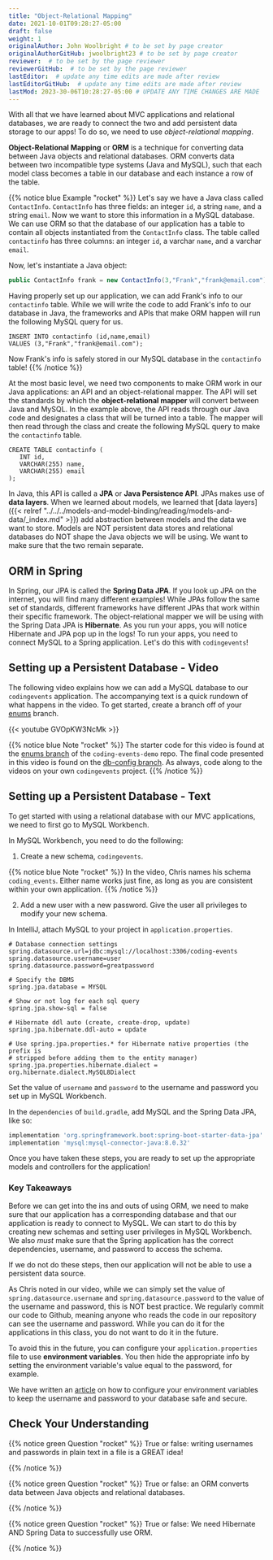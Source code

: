 ```yaml
---
title: "Object-Relational Mapping"
date: 2021-10-01T09:28:27-05:00
draft: false
weight: 1
originalAuthor: John Woolbright # to be set by page creator
originalAuthorGitHub: jwoolbright23 # to be set by page creator
reviewer:  # to be set by the page reviewer
reviewerGitHub:  # to be set by the page reviewer
lastEditor:  # update any time edits are made after review
lastEditorGitHub:  # update any time edits are made after review
lastMod: 2023-30-06T10:28:27-05:00 # UPDATE ANY TIME CHANGES ARE MADE
---
```


With all that we have learned about MVC applications and relational databases, we are ready to connect the two and add persistent data storage to our apps!
To do so, we need to use *object-relational mapping*.

**Object-Relational Mapping** or **ORM** is a technique for converting data between Java objects and relational databases.
ORM converts data between two incompatible type systems (Java and MySQL), such that each model class becomes a table in our database and each instance a row of the table.

{{% notice blue Example "rocket" %}}
Let's say we have a Java class called `ContactInfo`. `ContactInfo` has three fields: an integer `id`, a string `name`, and a string `email`.
Now we want to store this information in a MySQL database.
We can use ORM so that the database of our application has a table to contain all objects instantiated from the `ContactInfo` class.
The table called `contactinfo` has three columns: an integer `id`, a varchar `name`, and a varchar `email`.

Now, let's instantiate a Java object:

```java
public ContactInfo frank = new ContactInfo(3,"Frank","frank@email.com"); 
```

Having properly set up our application, we can add Frank's info to our `contactinfo` table.
While we will write the code to add Frank's info to our database in Java, the frameworks and APIs that make ORM happen will run the following MySQL query for us.

```mysql
INSERT INTO contactinfo (id,name,email)
VALUES (3,"Frank","frank@email.com");
```
   
Now Frank's info is safely stored in our MySQL database in the `contactinfo` table!
{{% /notice %}}

At the most basic level, we need two components to make ORM work in our Java applications: an API and an object-relational mapper.
The API will set the standards by which the **object-relational mapper** will convert between Java and MySQL.
In the example above, the API reads through our Java code and designates a class that will be turned into a table.
The mapper will then read through the class and create the following MySQL query to make the `contactinfo` table.

```mysql
CREATE TABLE contactinfo (
   INT id,
   VARCHAR(255) name,
   VARCHAR(255) email
);
```

In Java, this API is called a **JPA** or **Java Persistence API**.
JPAs makes use of **data layers**.
When we learned about models, we learned that [data layers]({{< relref "../../../models-and-model-binding/reading/models-and-data/_index.md" >}}) add abstraction between models and the data we want to store.
Models are NOT persistent data stores and relational databases do NOT shape the Java objects we will be using.
We want to make sure that the two remain separate.

## ORM in Spring

In Spring, our JPA is called the **Spring Data JPA**. If you look up JPA on the internet, you will find many different examples!
While JPAs follow the same set of standards, different frameworks have different JPAs that work within their specific framework.
The object-relational mapper we will be using with the Spring Data JPA is **Hibernate**. 
As you run your apps, you will notice Hibernate and JPA pop up in the logs!
To run your apps, you need to connect MySQL to a Spring application. Let's do this with `codingevents`!

## Setting up a Persistent Database - Video

The following video explains how we can add a MySQL database to our `codingevents` application. 
The accompanying text is a quick rundown of what happens in the video. To get started, create a branch off of your [enums](https://github.com/LaunchCodeEducation/CodingEventsJava/tree/enums) branch.

{{< youtube GVOpKW3NcMk >}}
	
{{% notice blue Note "rocket" %}}
The starter code for this video is found at the [enums branch](https://github.com/LaunchCodeEducation/CodingEventsJava/tree/enums) of the `coding-events-demo` repo. 
The final code presented in this video is found on the [db-config branch](https://github.com/LaunchCodeEducation/CodingEventsJava/tree/db-config). As always, code along to the videos on your own `codingevents` project.
{{% /notice %}}

## Setting up a Persistent Database - Text

To get started with using a relational database with our MVC applications, we need to first go to MySQL Workbench.

In MySQL Workbench, you need to do the following:

1. Create a new schema, `codingevents`.

{{% notice blue Note "rocket" %}}
In the video, Chris names his schema `coding_events`. Either name works just fine, as long as you are 
consistent within your own application.
{{% /notice %}}
   
2. Add a new user with a new password. Give the user all privileges to modify your new schema. 


In IntelliJ, attach MySQL to your project in `application.properties`.

```console
# Database connection settings
spring.datasource.url=jdbc:mysql://localhost:3306/coding-events
spring.datasource.username=user
spring.datasource.password=greatpassword

# Specify the DBMS
spring.jpa.database = MYSQL

# Show or not log for each sql query
spring.jpa.show-sql = false

# Hibernate ddl auto (create, create-drop, update)
spring.jpa.hibernate.ddl-auto = update

# Use spring.jpa.properties.* for Hibernate native properties (the prefix is
# stripped before adding them to the entity manager)
spring.jpa.properties.hibernate.dialect = org.hibernate.dialect.MySQL8Dialect
```

Set the value of `username` and `password` to the username and password you set up in MySQL Workbench.

In the `dependencies` of `build.gradle`, add MySQL and the Spring Data JPA, like so:

```groovy
implementation 'org.springframework.boot:spring-boot-starter-data-jpa'
implementation 'mysql:mysql-connector-java:8.0.32'
```

Once you have taken these steps, you are ready to set up the appropriate models and controllers for the application!

### Key Takeaways

Before we can get into the ins and outs of using ORM, we need to make sure that our application has a corresponding database and that our application is ready to connect to MySQL.
We can start to do this by creating new schemas and setting user privileges in MySQL Workbench.
We also *must* make sure that the Spring application has the correct dependencies, username, and password to access the schema.

If we do not do these steps, then our application will not be able to use a persistent data source.

As Chris noted in our video, while we can simply set the value of `spring.datasource.username` and `spring.datasource.password` to the value of the username and password, this is NOT best practice. We regularly commit our code to Github, meaning anyone who reads the code in our repository can see the username and password. While you can do it for the applications in this class, you do not want to do it in the future.

To avoid this in the future, you can configure your `application.properties` file to use **environment variables**.
You then hide the appropriate info by setting the environment variable's value equal to the password, for example.

We have written an [article](https://education.launchcode.org/gis-devops/configurations/02-environment-variables-intellij/index.html) on how to configure your environment variables to keep the username and password to your database safe and secure.

## Check Your Understanding

{{% notice green Question "rocket" %}}
True or false: writing usernames and passwords in plain text in a file is a GREAT idea!

<!-- Solution" .. ans: False -->
{{% /notice %}}

{{% notice green Question "rocket" %}}
True or false: an ORM converts data between Java objects and relational databases.

<!-- Solution: .. ans: True -->
{{% /notice %}}

{{% notice green Question "rocket" %}}
True or false: We need Hibernate AND Spring Data to successfully use ORM.

<!-- Solution: .. ans: True -->
{{% /notice %}}
